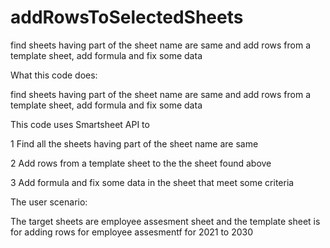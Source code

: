 # addRowsToSelectedSheets
find sheets having part of the sheet name are same and add rows from a template sheet, add formula and fix some data

What this code does:

find sheets having part of the sheet name are same and add rows from a template sheet, add formula and fix some data

This code uses Smartsheet API to

1 Find all the sheets having part of the sheet name are same

2 Add rows from a template sheet to the the sheet found above

3 Add formula and fix some data in the sheet that meet some criteria

The user scenario:

The target sheets are employee assesment sheet and the template sheet is for adding rows for employee assesmentf for 2021 to 2030
